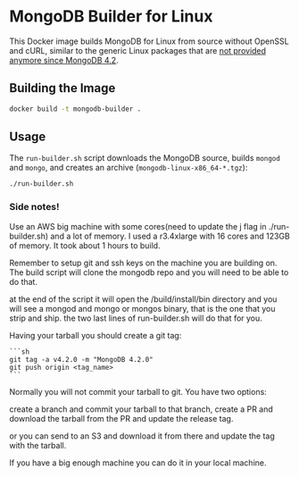 # MongoDB Builder for Linux

This Docker image builds MongoDB for Linux from source without OpenSSL and cURL, similar to the generic Linux packages
that
are [not provided anymore since MongoDB 4.2](https://www.mongodb.com/blog/post/a-proposal-to-endoflife-our-generic-linux-tar-packages).

## Building the Image

```sh
docker build -t mongodb-builder .
```

## Usage

The `run-builder.sh` script downloads the MongoDB source, builds `mongod` and `mongo`, and creates an
archive (`mongodb-linux-x86_64-*.tgz`):

```sh
./run-builder.sh
```

### Side notes!

Use an AWS big machine with some cores(need to update the j flag in ./run-builder.sh) and a lot of memory. I used a
r3.4xlarge with 16 cores and 123GB of memory. It took about 1 hours to build.

Remember to setup git and ssh keys on the machine you are building on. The build script will clone the mongodb repo and
you will need to be able to do that.

at the end of the script it will open the /build/install/bin directory and you will see a mongod and mongo or mongos
binary, that is the one that you strip and ship. the two last lines of run-builder.sh will do that for you.

Having your tarball you should create a git tag:

    ```sh
    git tag -a v4.2.0 -m "MongoDB 4.2.0"
    git push origin <tag_name>
    ```

Normally you will not commit your tarball to git. You have two options:

create a branch and commit your tarball to that branch, create a PR and download the tarball from the PR and update the release tag.

or you can send to an S3 and download it from there and update the tag with the tarball.

If you have a big enough machine you can do it in your local machine.
